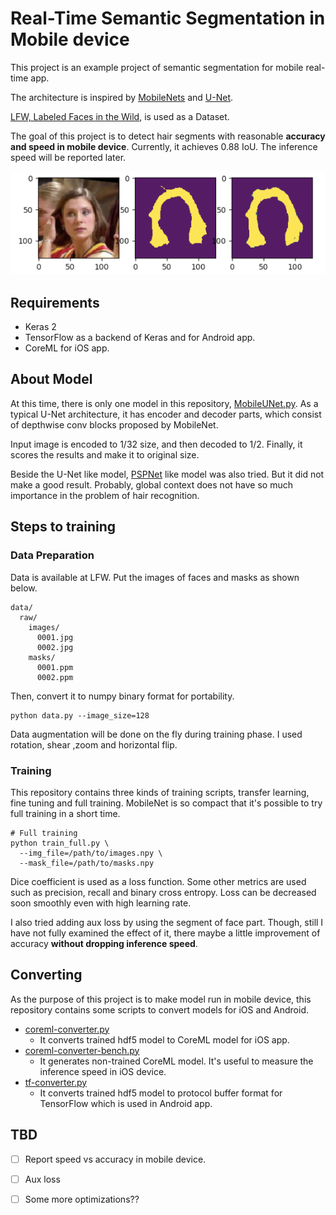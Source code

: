 # Real-Time Semantic Segmentation in Mobile device

This project is an example project of semantic segmentation for mobile real-time app.

The architecture is inspired by [MobileNets](https://arxiv.org/abs/1704.04861) and [U-Net](https://arxiv.org/abs/1505.04597).

[LFW, Labeled Faces in the Wild](http://vis-www.cs.umass.edu/lfw/part_labels/), is used as a Dataset.

The goal of this project is to detect hair segments with reasonable **accuracy and speed in mobile device**. Currently, it achieves 0.88 IoU. The inference speed will be reported later.

![Example of predicted image.](assets/prediction.png)

## Requirements

* Keras 2
* TensorFlow as a backend of Keras and for Android app.
* CoreML for iOS app.

## About Model

At this time, there is only one model in this repository, [MobileUNet.py](nets/MobileUNet.py). As a typical U-Net architecture, it has encoder and decoder parts, which consist of depthwise conv blocks proposed by MobileNet.

Input image is encoded to 1/32 size, and then decoded to 1/2. Finally, it scores the results and make it to original size.

Beside the U-Net like model, [PSPNet](https://arxiv.org/abs/1612.01105) like model was also tried. But it did not make a good result. Probably, global context does not have so much importance in the problem of hair recognition.

## Steps to training

### Data Preparation

Data is available at LFW. Put the images of faces and masks as shown below.
```
data/
  raw/
    images/
      0001.jpg
      0002.jpg
    masks/
      0001.ppm
      0002.ppm
```

Then, convert it to numpy binary format for portability.
```
python data.py --image_size=128
```

Data augmentation will be done on the fly during training phase. I used rotation, shear ,zoom and horizontal flip. 


### Training

This repository contains three kinds of training scripts, transfer learning, fine tuning and full training. MobileNet is so compact that it's possible to try full training in a short time.

```
# Full training
python train_full.py \
  --img_file=/path/to/images.npy \
  --mask_file=/path/to/masks.npy
```

Dice coefficient is used as a loss function. Some other metrics are used such as precision, recall and binary cross entropy. Loss can be decreased soon smoothly even with high learning rate.

I also tried adding aux loss by using the segment of face part. Though, still I have not fully examined the effect of it, there maybe a little improvement of accuracy **without dropping inference speed**.


## Converting

As the purpose of this project is to make model run in mobile device, this repository contains some scripts to convert models for iOS and Android.

* [coreml-converter.py](coreml-converter.py)
  * It converts trained hdf5 model to CoreML model for iOS app.
* [coreml-converter-bench.py](coreml-converter-bench.py)
  * It generates non-trained CoreML model. It's useful to measure the inference speed in iOS device.
* [tf-converter.py](tf-converter.py)
  * It converts trained hdf5 model to protocol buffer format for TensorFlow which is used in Android app.


## TBD

- [ ] Report speed vs accuracy in mobile device.
- [ ] Aux loss
- [ ] Some more optimizations??


